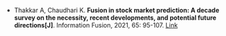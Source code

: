 * Thakkar A, Chaudhari K. <b>Fusion in stock market prediction: A decade survey on the necessity, recent developments, and potential future directions[J]</b>. Information Fusion, 2021, 65: 95-107. [Link](https://www.sciencedirect.com/science/article/pii/S1566253520303481)
